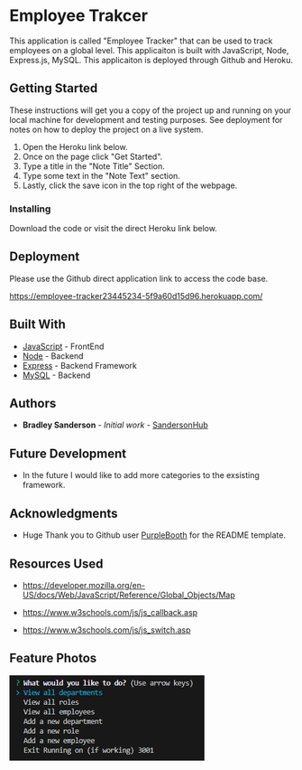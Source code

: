 # Employee Trakcer

This application is called "Employee Tracker" that can be used to track employees on a global level. This applicaiton is built with JavaScript, Node, Express.js, MySQL. This applicaiton is deployed through Github and Heroku. 

## Getting Started

These instructions will get you a copy of the project up and running on your local machine for development and testing purposes. See deployment for notes on how to deploy the project on a live system.

1. Open the Heroku link below.
2. Once on the page click "Get Started".
3. Type a title in the "Note Title" Section.
4. Type some text in the "Note Text" section.
5. Lastly, click the save icon in the top right of the webpage.

### Installing

Download the code or visit the direct Heroku link below.

## Deployment

Please use the Github direct application link to access the code base.

https://employee-tracker23445234-5f9a60d15d96.herokuapp.com/

## Built With

* [JavaScript](https://www.javascript.com/) - FrontEnd
* [Node](https://nodejs.org/en) - Backend
* [Express](https://expressjs.com/) - Backend Framework
* [MySQL](https://www.mysql.com/) - Backend

## Authors

* **Bradley Sanderson** - *Initial work* - [SandersonHub](https://github.com/SandersonHub)

## Future Development

* In the future I would like to add more categories to the exsisting framework.

## Acknowledgments

* Huge Thank you to Github user [PurpleBooth](https://gist.github.com/PurpleBooth/109311bb0361f32d87a2) for the README template.

## Resources Used

* https://developer.mozilla.org/en-US/docs/Web/JavaScript/Reference/Global_Objects/Map

* https://www.w3schools.com/js/js_callback.asp

* https://www.w3schools.com/js/js_switch.asp

## Feature Photos

![Alt text](Code_ENHn5XF5in.png)
